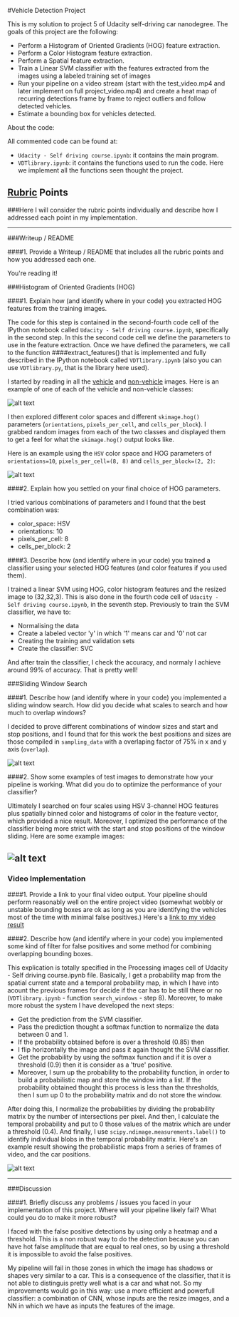 #Vehicle Detection Project

This is my solution to project 5 of Udacity self-driving car nanodegree. The goals of this project are the following:
* Perform a Histogram of Oriented Gradients (HOG) feature extraction.
* Perform a Color Histogram feature extraction.
*	Perform a Spatial feature extraction.
*	Train a Linear SVM classifier with the features extracted from the images using a labeled training set of images 
*	Run your pipeline on a video stream (start with the test_video.mp4 and later implement on full project_video.mp4) and create a heat map of recurring detections frame by frame to reject outliers and follow detected vehicles.
*	Estimate a bounding box for vehicles detected.

About the code:

All commented code can be found at:
* `Udacity - Self driving course.ipynb`: it contains the main program. 
* `VDTlibrary.ipynb`: it contains the functions used to run the code. Here we implement all the functions seen thought the project.


[//]: # (Image References)
[image1]: ./img-pruebas/car_notcar.png
[image2]: ./img-pruebas/HOG_example.png
[image3]: ./img-pruebas/sliding_windows.png
[image4]: ./img-pruebas/detected-cars.png
[image5]: ./img-pruebas/good.png
[video1]: ./output.mp4

## [Rubric](https://review.udacity.com/#!/rubrics/513/view) Points
###Here I will consider the rubric points individually and describe how I addressed each point in my implementation.  

---
###Writeup / README

####1. Provide a Writeup / README that includes all the rubric points and how you addressed each one.   

You're reading it!

###Histogram of Oriented Gradients (HOG)

####1. Explain how (and identify where in your code) you extracted HOG features from the training images.

The code for this step is contained in the second-fourth code cell of the IPython notebook called `Udacity - Self driving course.ipynb`, specifically in the second step. In this the second code cell we define the parameters to use in the feature extraction. Once we have defined the parameters, we call to the function ####extract_features() that is implemented and fully described in the IPython notebook called `VDTlibrary.ipynb` (also you can use `VDTlibrary.py`, that is the library here used).

I started by reading in all the [vehicle](https://s3.amazonaws.com/udacity-sdc/Vehicle_Tracking/vehicles.zip) and [non-vehicle](https://s3.amazonaws.com/udacity-sdc/Vehicle_Tracking/non-vehicles.zip) images. Here is an example of one of each of the vehicle and non-vehicle classes:

![alt text][image1]

I then explored different color spaces and different `skimage.hog()` parameters (`orientations`, `pixels_per_cell`, and `cells_per_block`).  I grabbed random images from each of the two classes and displayed them to get a feel for what the `skimage.hog()` output looks like.

Here is an example using the `HSV` color space and HOG parameters of `orientations=10`, `pixels_per_cell=(8, 8)` and `cells_per_block=(2, 2)`:

![alt text][image2]

####2. Explain how you settled on your final choice of HOG parameters.

I tried various combinations of parameters and I found that the best combination was:
* color_space: HSV
* orientations: 10
* pixels_per_cell: 8
* cells_per_block: 2

####3. Describe how (and identify where in your code) you trained a classifier using your selected HOG features (and color features if you used them).

I trained a linear SVM using HOG, color histogram features and the resized image to (32,32,3). This is also done in the fourth code cell of `Udacity - Self driving course.ipynb`, in the seventh step. Previously to train the SVM classifier, we have to:
* Normalising the data
* Create a labeled vector 'y' in which '1' means car and '0' not car
* Creating the training and validation sets
* Create the classifier: SVC

And after train the classifier, I check the accuracy, and normaly I achieve around 99% of accuracy. That is pretty well!

###Sliding Window Search

####1. Describe how (and identify where in your code) you implemented a sliding window search.  How did you decide what scales to search and how much to overlap windows?

I decided to prove different combinations of window sizes and start and stop positions, and I found that for this work the best positions and sizes are those compiled in `sampling_data` with a overlaping factor of 75% in x and y axis (`overlap`).

![alt text][image3]

####2. Show some examples of test images to demonstrate how your pipeline is working.  What did you do to optimize the performance of your classifier?

Ultimately I searched on four scales using HSV 3-channel HOG features plus spatially binned color and histograms of color in the feature vector, which provided a nice result. Moreover, I optimized the performance of the classifier being more strict with the start and stop positions of the window sliding. Here are some example images:

![alt text][image4]
---

### Video Implementation

####1. Provide a link to your final video output.  Your pipeline should perform reasonably well on the entire project video (somewhat wobbly or unstable bounding boxes are ok as long as you are identifying the vehicles most of the time with minimal false positives.)
Here's a [link to my video result](output.mp4)

####2. Describe how (and identify where in your code) you implemented some kind of filter for false positives and some method for combining overlapping bounding boxes.

This explication is totally specified in the Processing images cell of Udacity - Self driving course.ipynb file. Basically, I get a probability map from the spatial current state and a temporal probability map, in which I have into acount the previous frames for decide if the car has to be still there or no (`VDTlibrary.ipynb` - function `search_windows` - step 8). Moreover, to make more robust the system I have developed the next steps:
* Get the prediction from the SVM classifier.
* Pass the prediction thought a softmax function to normalize the data between 0 and 1.
* If the probability obtained before is over a threshold (0.85) then
* I flip horizontally the image and pass it again thought the SVM classifier.
* Get the probability by using the softmax function and if it is over a threshold (0.9) then it is consider as a 'true' positive.
* Moreover, I sum up the probability to the probability function, in order to build a probabilistic map and store the window into a list. If the probability obtained thought this process is less than the thresholds, then I sum up 0 to the probability matrix and do not store the window.

After doing this, I normalize the probabilities by dividing the probability matrix by the number of intersections per pixel. And then, I calculate the temporal probability and put to 0 those values of the matrix which are under a threshold (0.4). And finally, I use `scipy.ndimage.measurements.label()` to identify individual blobs in the temporal probability matrix.
Here's an example result showing the probabilistic maps from a series of frames of video, and the car positions.

![alt text][image5]

---

###Discussion

####1. Briefly discuss any problems / issues you faced in your implementation of this project.  Where will your pipeline likely fail?  What could you do to make it more robust?

I faced with the false positive detections by using only a heatmap and a threshold. This is a non robust way to do the detection because you can have hot false amplitude that are equal to real ones, so by using a threshold it is impossible to avoid the false positives. 

My pipeline will fail in those zones in which the image has shadows or shapes very similar to a car. This is a consequence of the classifier, that it is not able to distinguis pretty well what is a car and what not. So my improvements would go in this way: use a more efficient and powerfull classifier: a combination of CNN, whose inputs are the resize images, and a NN in which we have as inputs the features of the image.



